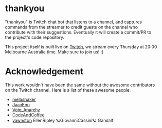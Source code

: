 # thankyou

"thankyou" is Twitch chat bot that listens to a channel, and captures commands from the streamer to credit guests on the channel who contribute with their suggestions. Eventually it will create a commit/PR to the project's code repository.

This project itself is built live on [Twitch](https://twitch.tv/emadashi), we stream every Thursday at 20:00 Melbourne Australia time. Make sure to join us! :)

# Acknowledgement

This work wouldn't have been the same without the awesome contributors on the Twitch channel. Here is a list of these awesome people:

- [melbshaker](https://twitch.tv/melbshaker)
- [JaanEnn](https://twitch.tv/jaanenn)
- [Vote_Anarchy](https://twitch.tv/vote_anarchy)
- [CodeAndCoffee](https://twitch.tv/codeandcoffee)
- [yawnston](https://github.com/yawnston)
EllenRipley
🪐GiovanniCassini🪐
Gandalf
